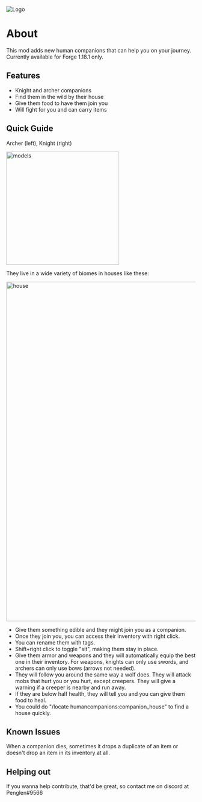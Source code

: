 ![Logo](https://github.com/justinwon777/HumanCompanions/blob/main/companions.png)
# About

This mod adds new human companions that can help you on your journey. Currently available for Forge 1.18.1 only.

## Features

- Knight and archer companions
- Find them in the wild by their house
- Give them food to have them join you
- Will fight for you and can carry items

## Quick Guide

Archer (left), Knight (right)

<img src="https://github.com/justinwon777/HumanCompanions/blob/main/models.png" alt="models" width="300">

They live in a wide variety of biomes in houses like these:

<img src="https://github.com/justinwon777/HumanCompanions/blob/main/houses.png" alt="house" width="900">

- Give them something edible and they might join you as a companion.
- Once they join you, you can access their inventory with right click.
- You can rename them with tags.
- Shift+right click to toggle "sit", making them stay in place.
- Give them armor and weapons and they will automatically equip the best one in their inventory. For weapons, knights can only use swords, and archers can only use bows (arrows not needed).
- They will follow you around the same way a wolf does. They will attack mobs that hurt you or you hurt, except creepers. They will give a warning if a creeper is nearby and run away.
- If they are below half health, they will tell you and you can give them food to heal.
- You could do "/locate humancompanions:companion_house" to find a house quickly.

## Known Issues

When a companion dies, sometimes it drops a duplicate of an item or doesn't drop an item in its inventory at all.

## Helping out

If you wanna help contribute, that'd be great, so contact me on discord at Penglen#9566